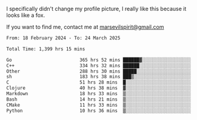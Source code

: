 I specifically didn't change my profile picture, I really like this because it looks like a fox.

If you want to find me, contact me at marsevilspirit@gmail.com

<!--START_SECTION:waka-->

```txt
From: 18 February 2024 - To: 24 March 2025

Total Time: 1,399 hrs 15 mins

Go                         365 hrs 52 mins ██████▓░░░░░░░░░░░░░░░░░░   26.15 %
C++                        334 hrs 32 mins ██████░░░░░░░░░░░░░░░░░░░   23.91 %
Other                      288 hrs 30 mins █████░░░░░░░░░░░░░░░░░░░░   20.62 %
sh                         183 hrs 38 mins ███▒░░░░░░░░░░░░░░░░░░░░░   13.12 %
C                          51 hrs 28 mins  █░░░░░░░░░░░░░░░░░░░░░░░░   03.68 %
Clojure                    40 hrs 38 mins  ▓░░░░░░░░░░░░░░░░░░░░░░░░   02.90 %
Markdown                   18 hrs 33 mins  ▒░░░░░░░░░░░░░░░░░░░░░░░░   01.33 %
Bash                       14 hrs 21 mins  ▒░░░░░░░░░░░░░░░░░░░░░░░░   01.03 %
CMake                      11 hrs 33 mins  ▒░░░░░░░░░░░░░░░░░░░░░░░░   00.83 %
Python                     10 hrs 36 mins  ▒░░░░░░░░░░░░░░░░░░░░░░░░   00.76 %
```

<!--END_SECTION:waka-->
